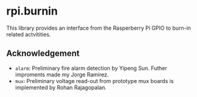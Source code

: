 # rpi.burnin
This library provides an interface from the Rasperberry Pi GPIO to burn-in
related actvitities.

## Acknowledgement
* `alarm`: Preliminary fire alarm detection by Yipeng Sun.
    Futher improments made my Jorge Ramirez.
* `mux`: Preliminary voltage read-out from prototype mux boards is implemented
  by Rohan Rajagopalan.
